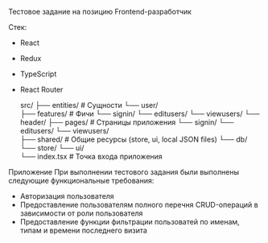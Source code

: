 Тестовое задание на позицию Frontend-разработчик

Стек:

- React
- Redux
- TypeScript
- React Router

  src/
├── entities/            # Сущности
    └── user/         
├── features/            # Фичи
    └── signin/
    └── editusers/
    └── viewusers/
    └── header/
├── pages/               # Страницы приложения
    └── signin/
    └── editusers/
    └── viewusers/        
├── shared/               # Общие ресурсы (store, ui, local JSON files)
    └── db/
    └── store/
    └── ui/             
└── index.tsx            # Точка входа приложения

Приложение 
При выполнении тестового задания были выполнены следующие функциональные требования:
* Авторизация пользователя
* Предоставление пользователям полного перечня CRUD-операций в зависимости от роли пользователя
* Предоставление функции фильтрации пользоватей по именам, типам и времени последнего визита

